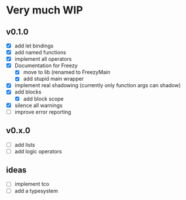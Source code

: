 # Very much WIP

## v0.1.0

- [x] add let bindings
- [x] add named functions
- [x] implement all operators
- [x] Documentation for Freezy
  - [x] move to lib (renamed to FreezyMain
  - [x] add stupid main wrapper
- [x] implement real shadowing (currently only function args can shadow)
- [x] add blocks
   - [x] add block scope
- [x] silence all warnings
- [ ] improve error reporting

## v0.x.0

- [ ] add lists
- [ ] add logic operators

## ideas

- [ ] implement tco
- [ ] add a typesystem
